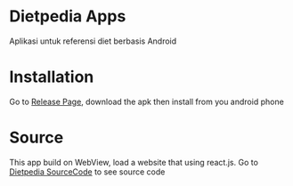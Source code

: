 # Dietpedia Apps #

Aplikasi untuk referensi diet berbasis Android

# Installation #

Go to [Release Page](https://github.com/riskids/dietpedia-AndroidApp/releases/tag/v1.0.0), download the apk then install from you android phone

# Source #

This app build on WebView, load a website that using react.js. Go to [Dietpedia SourceCode](https://github.com/riskids/Dietpedia-SourceCode) to see source code
